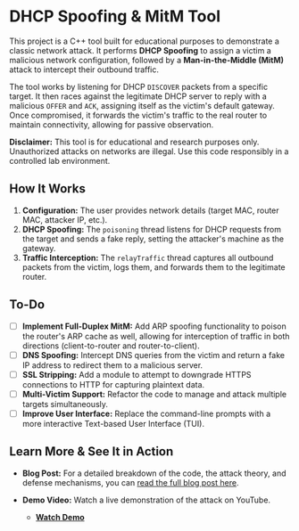 # DHCP Spoofing & MitM Tool

This project is a C++ tool built for educational purposes to demonstrate a classic network attack. It performs **DHCP Spoofing** to assign a victim a malicious network configuration, followed by a **Man-in-the-Middle (MitM)** attack to intercept their outbound traffic.

The tool works by listening for DHCP `DISCOVER` packets from a specific target. It then races against the legitimate DHCP server to reply with a malicious `OFFER` and `ACK`, assigning itself as the victim's default gateway. Once compromised, it forwards the victim's traffic to the real router to maintain connectivity, allowing for passive observation.

**Disclaimer:** This tool is for educational and research purposes only. Unauthorized attacks on networks are illegal. Use this code responsibly in a controlled lab environment.

## How It Works

1.  **Configuration:** The user provides network details (target MAC, router MAC, attacker IP, etc.).
2.  **DHCP Spoofing:** The `poisoning` thread listens for DHCP requests from the target and sends a fake reply, setting the attacker's machine as the gateway.
3.  **Traffic Interception:** The `relayTraffic` thread captures all outbound packets from the victim, logs them, and forwards them to the legitimate router.

## To-Do

-   [ ] **Implement Full-Duplex MitM:** Add ARP spoofing functionality to poison the router's ARP cache as well, allowing for interception of traffic in both directions (client-to-router and router-to-client).
-   [ ] **DNS Spoofing:** Intercept DNS queries from the victim and return a fake IP address to redirect them to a malicious server.
-   [ ] **SSL Stripping:** Add a module to attempt to downgrade HTTPS connections to HTTP for capturing plaintext data.
-   [ ] **Multi-Victim Support:** Refactor the code to manage and attack multiple targets simultaneously.
-   [ ] **Improve User Interface:** Replace the command-line prompts with a more interactive Text-based User Interface (TUI).

## Learn More & See It in Action

*   **Blog Post:** For a detailed breakdown of the code, the attack theory, and defense mechanisms, you can [read the full blog post here]((https://portfolio-three-alpha-27.vercel.app/blogs/dhcp-spoofer)).

*   **Demo Video:** Watch a live demonstration of the attack on YouTube.
    *   **[Watch Demo](https://www.youtube.com/watch?v=Gr-7yTVQwCM )**

